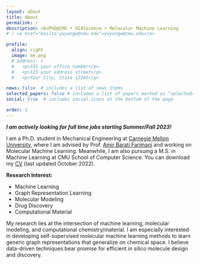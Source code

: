 ```yaml
---
layout: about
title: About
permalink: /
description: <b>PhD@CMU • AI4Sicence • Molecular Machine Learning 
# | <a href="mailto:yuyangw@cmu.edu">yuyangw@cmu.edu</a>

profile:
  align: right
  image: me.png
  # address: >
  #   <p>555 your office number</p>
  #   <p>123 your address street</p>
  #   <p>Your City, State 12345</p>

news: false  # includes a list of news items
selected_papers: false # includes a list of papers marked as "selected={true}"
social: true  # includes social icons at the bottom of the page

order: 1
---
```


<b><i>I am actively looking for full time jobs starting Summer/Fall 2023!</i></b>

I am a Ph.D. student in Mechanical Engineering at <a href="https://www.cmu.edu/">Carnegie Mellon University</a>, where I am advised by Prof. <a href="https://www.meche.engineering.cmu.edu/directory/bios/barati-farimani-amir.html">Amir Barati Farimani</a> and working on Molecular Machine Learning. Meanwhile, I am also pursuing a M.S. in Machine Learning at CMU School of Computer Science. You can download my <a href="/assets/pdf/Yuyang_Wang_CV.pdf">CV</a> (last updated October 2022).

<b>Research Interest: </b>
- Machine Learning
- Graph Representation Learning
- Molecular Modeling
- Drug Discovery
- Computational Material

My research lies at the intersection of machine learning, molecular modeling, and computational chemistry/material. I am especially interested in developing self-supervised molecular machine learning methods to learn generic graph representations that generalize on chemical space. I believe data-driven techniques bear promise for efficient <i>in silico</i> molecule design and discovery. 